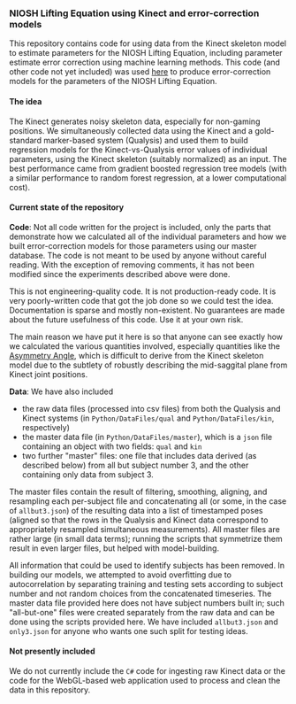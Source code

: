 ### NIOSH Lifting Equation using Kinect and error-correction models
This repository contains code for using data from the Kinect skeleton model to estimate parameters for the 
NIOSH Lifting Equation, including parameter estimate error correction using machine learning methods. This code
(and other code not yet included) was used [here](http://www.ncbi.nlm.nih.gov/pubmed/24987523) to produce 
error-correction models for the parameters of the NIOSH Lifting Equation.

#### The idea
The Kinect generates noisy skeleton data, especially for non-gaming positions. We simultaneously collected
data using the Kinect and a gold-standard marker-based system (Qualysis) and used them to build regression models for the
Kinect-vs-Qualysis error values of individual parameters, using the Kinect skeleton (suitably normalized) as an input. 
The best performance came from gradient boosted regression tree models (with a similar performance to random forest 
regression, at a lower computational cost).

#### Current state of the repository

**Code**: Not all code written for the project is included, only the parts that demonstrate how we calculated all of 
the individual parameters and how we built error-correction models for those parameters using our master database.
The code is not meant to be used by anyone without careful reading. With the exception of removing comments,
it has not been modified since the experiments described above were done.

This is not engineering-quality code. It is not production-ready code. It is very poorly-written code that got the 
job done so we could test the idea. Documentation is sparse and mostly non-existent. 
No guarantees are made about the future usefulness of this code. Use it at your own risk.

The main reason we have put it here is so that anyone can see exactly how we calculated the various 
quantities involved, especially quantities like the 
[Asymmetry Angle](http://wonder.cdc.gov/wonder/prevguid/p0000427/p0000427.asp#head005003004000000), 
which is difficult to derive from the Kinect skeleton model due to the subtlety of robustly describing the 
mid-saggital plane from Kinect joint positions.

**Data**: We have also included 

- the raw data files (processed into csv files) from both the Qualysis and Kinect systems (in `Python/DataFiles/qual` and `Python/DataFiles/kin`, respectively)
- the master data file (in `Python/DataFiles/master`), which is a `json` file containing an object with two fields: `qual` and `kin`
- two further "master" files: one file that includes data derived (as described below) from all but subject number 3, and the other containing only data from subject 3.

The master files contain the result of filtering, smoothing, aligning, and resampling each per-subject file and concatenating all (or some, in the case of `allbut3.json`) of the resulting data into a list of timestamped poses (aligned so that the rows in the Qualysis and Kinect data correspond to appropriately resampled simultaneous measurements). All master files are rather large (in small data terms); running the scripts that symmetrize them result in even larger files, but helped with model-building.

All information that could be used to identify subjects has been removed. In building our models, we attempted to avoid overfitting due to autocorrelation by separating training and testing sets according to subject number and not random choices from the concatenated timeseries. The master data file provided here does not have subject numbers built in; such "all-but-one" files were created separately from the raw data and can be done using the scripts provided here. We have included `allbut3.json` and `only3.json` for anyone who wants one such split for testing ideas.

#### Not presently included
We do not currently include the `C#` code for ingesting raw Kinect data or the code for the WebGL-based web application used to process and clean the data in this repository. 
